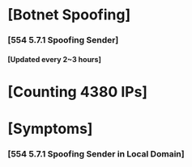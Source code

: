 # [Botnet Spoofing]
### [554 5.7.1 Spoofing Sender]
#### [Updated every 2~3 hours]

# [Counting 4380 IPs]

# [Symptoms] 
###   [554 5.7.1 Spoofing Sender in Local Domain]
